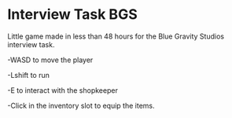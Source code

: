 # Interview Task BGS
 
Little game made in less than 48 hours for the Blue Gravity Studios interview task.

-WASD to move the player

-Lshift to run

-E to interact with the shopkeeper

-Click in the inventory slot to equip the items.
